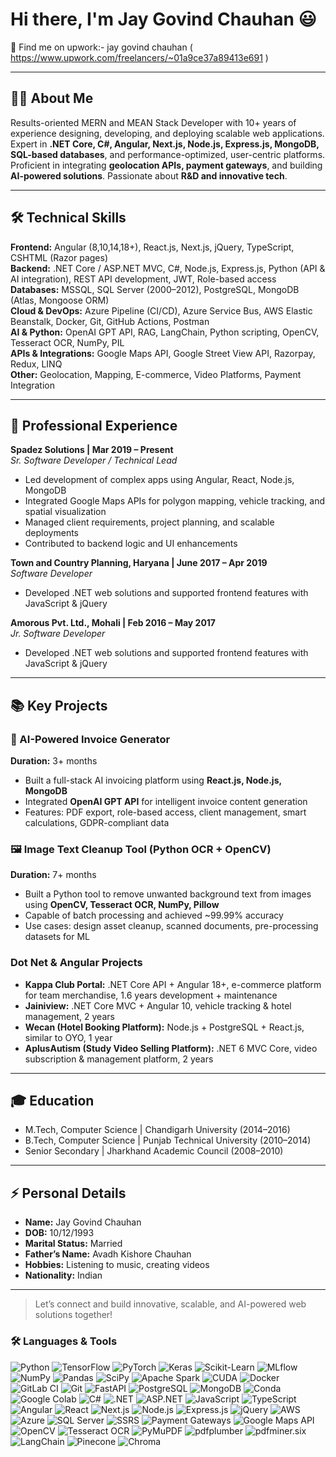 # Hi there, I'm Jay Govind Chauhan 😃

📧 Find me on upwork:- jay govind chauhan ( https://www.upwork.com/freelancers/~01a9ce37a89413e691 )


---

## 🙋‍♂️ About Me
Results-oriented MERN and MEAN Stack Developer with 10+ years of experience designing, developing, and deploying scalable web applications.  
Expert in **.NET Core, C#, Angular, Next.js, Node.js, Express.js, MongoDB, SQL-based databases**, and performance-optimized, user-centric platforms.  
Proficient in integrating **geolocation APIs, payment gateways**, and building **AI-powered solutions**. Passionate about **R&D and innovative tech**.  

---

## 🛠️ Technical Skills

**Frontend:** Angular (8,10,14,18+), React.js, Next.js, jQuery, TypeScript, CSHTML (Razor pages)  
**Backend:** .NET Core / ASP.NET MVC, C#, Node.js, Express.js, Python (API & AI integration), REST API development, JWT, Role-based access  
**Databases:** MSSQL, SQL Server (2000–2012), PostgreSQL, MongoDB (Atlas, Mongoose ORM)  
**Cloud & DevOps:** Azure Pipeline (CI/CD), Azure Service Bus, AWS Elastic Beanstalk, Docker, Git, GitHub Actions, Postman  
**AI & Python:** OpenAI GPT API, RAG, LangChain, Python scripting, OpenCV, Tesseract OCR, NumPy, PIL  
**APIs & Integrations:** Google Maps API, Google Street View API, Razorpay, Redux, LINQ  
**Other:** Geolocation, Mapping, E-commerce, Video Platforms, Payment Integration  

---

## 💼 Professional Experience

**Spadez Solutions | Mar 2019 – Present**  
*Sr. Software Developer / Technical Lead*  
- Led development of complex apps using Angular, React, Node.js, MongoDB  
- Integrated Google Maps APIs for polygon mapping, vehicle tracking, and spatial visualization  
- Managed client requirements, project planning, and scalable deployments  
- Contributed to backend logic and UI enhancements  

**Town and Country Planning, Haryana | June 2017 – Apr 2019**  
*Software Developer*  
- Developed .NET web solutions and supported frontend features with JavaScript & jQuery  

**Amorous Pvt. Ltd., Mohali | Feb 2016 – May 2017**  
*Jr. Software Developer*  
- Developed .NET web solutions and supported frontend features with JavaScript & jQuery  

---

## 📚 Key Projects

### 🧾 AI-Powered Invoice Generator
**Duration:** 3+ months  
- Built a full-stack AI invoicing platform using **React.js, Node.js, MongoDB**  
- Integrated **OpenAI GPT API** for intelligent invoice content generation  
- Features: PDF export, role-based access, client management, smart calculations, GDPR-compliant data  

### 🖼️ Image Text Cleanup Tool (Python OCR + OpenCV)
**Duration:** 7+ months  
- Built a Python tool to remove unwanted background text from images using **OpenCV, Tesseract OCR, NumPy, Pillow**  
- Capable of batch processing and achieved ~99.99% accuracy  
- Use cases: design asset cleanup, scanned documents, pre-processing datasets for ML  

### Dot Net & Angular Projects
- **Kappa Club Portal:** .NET Core API + Angular 18+, e-commerce platform for team merchandise, 1.6 years development + maintenance  
- **Jainiview:** .NET Core MVC + Angular 10, vehicle tracking & hotel management, 2 years  
- **Wecan (Hotel Booking Platform):** Node.js + PostgreSQL + React.js, similar to OYO, 1 year  
- **AplusAutism (Study Video Selling Platform):** .NET 6 MVC Core, video subscription & management platform, 2 years  

---

## 🎓 Education
- M.Tech, Computer Science | Chandigarh University (2014–2016)  
- B.Tech, Computer Science | Punjab Technical University (2010–2014)  
- Senior Secondary | Jharkhand Academic Council (2008–2010)  

---

## ⚡ Personal Details
- **Name:** Jay Govind Chauhan  
- **DOB:** 10/12/1993  
- **Marital Status:** Married  
- **Father’s Name:** Avadh Kishore Chauhan  
- **Hobbies:** Listening to music, creating videos  
- **Nationality:** Indian  

---

> Let’s connect and build innovative, scalable, and AI-powered web solutions together!

### 🛠️ Languages & Tools

![Python](https://img.shields.io/badge/Python-3776AB?style=for-the-badge&logo=python&logoColor=white)
![TensorFlow](https://img.shields.io/badge/TensorFlow-FF6F00?style=for-the-badge&logo=tensorflow&logoColor=white)
![PyTorch](https://img.shields.io/badge/PyTorch-EE4C2C?style=for-the-badge&logo=pytorch&logoColor=white)
![Keras](https://img.shields.io/badge/Keras-D00000?style=for-the-badge&logo=keras&logoColor=white)
![Scikit-Learn](https://img.shields.io/badge/Scikit--Learn-F7931E?style=for-the-badge&logo=scikit-learn&logoColor=white)
![MLflow](https://img.shields.io/badge/MLflow-00B0F0?style=for-the-badge&logo=mlflow&logoColor=white)
![NumPy](https://img.shields.io/badge/NumPy-013243?style=for-the-badge&logo=numpy&logoColor=white)
![Pandas](https://img.shields.io/badge/Pandas-150458?style=for-the-badge&logo=pandas&logoColor=white)
![SciPy](https://img.shields.io/badge/SciPy-8CAAE6?style=for-the-badge&logo=scipy&logoColor=white)
![Apache Spark](https://img.shields.io/badge/Apache_Spark-E25A1C?style=for-the-badge&logo=apache-spark&logoColor=white)
![CUDA](https://img.shields.io/badge/CUDA-76B900?style=for-the-badge&logo=nvidia&logoColor=white)
![Docker](https://img.shields.io/badge/Docker-2496ED?style=for-the-badge&logo=docker&logoColor=white)
![GitLab CI](https://img.shields.io/badge/GitLab_CI-FCA121?style=for-the-badge&logo=gitlab&logoColor=white)
![Git](https://img.shields.io/badge/Git-F05032?style=for-the-badge&logo=git&logoColor=white)
![FastAPI](https://img.shields.io/badge/FastAPI-009688?style=for-the-badge&logo=fastapi&logoColor=white)
![PostgreSQL](https://img.shields.io/badge/PostgreSQL-4169E1?style=for-the-badge&logo=postgresql&logoColor=white)
![MongoDB](https://img.shields.io/badge/MongoDB-47A248?style=for-the-badge&logo=mongodb&logoColor=white)
![Conda](https://img.shields.io/badge/Conda-44A833?style=for-the-badge&logo=anaconda&logoColor=white)
![Google Colab](https://img.shields.io/badge/Colab-F9AB00?style=for-the-badge&logo=google-colab&logoColor=white)
![C#](https://img.shields.io/badge/C%23-239120?style=for-the-badge&logo=c-sharp&logoColor=white)
![.NET](https://img.shields.io/badge/.NET-512BD4?style=for-the-badge&logo=.net&logoColor=white)
![ASP.NET](https://img.shields.io/badge/ASP.NET-512BD4?style=for-the-badge&logo=asp.net&logoColor=white)
![JavaScript](https://img.shields.io/badge/JavaScript-F7DF1E?style=for-the-badge&logo=javascript&logoColor=black)
![TypeScript](https://img.shields.io/badge/TypeScript-3178C6?style=for-the-badge&logo=typescript&logoColor=white)
![Angular](https://img.shields.io/badge/Angular-DD0031?style=for-the-badge&logo=angular&logoColor=white)
![React](https://img.shields.io/badge/React-61DAFB?style=for-the-badge&logo=react&logoColor=black)
![Next.js](https://img.shields.io/badge/Next.js-000000?style=for-the-badge&logo=next.js&logoColor=white)
![Node.js](https://img.shields.io/badge/Node.js-339933?style=for-the-badge&logo=node.js&logoColor=white)
![Express.js](https://img.shields.io/badge/Express.js-000000?style=for-the-badge&logo=express&logoColor=white)
![jQuery](https://img.shields.io/badge/jQuery-0769AD?style=for-the-badge&logo=jquery&logoColor=white)
![AWS](https://img.shields.io/badge/AWS-232F3E?style=for-the-badge&logo=amazon-aws&logoColor=white)
![Azure](https://img.shields.io/badge/Azure-0078D4?style=for-the-badge&logo=microsoft-azure&logoColor=white)
![SQL Server](https://img.shields.io/badge/SQL_Server-CC2927?style=for-the-badge&logo=microsoft-sql-server&logoColor=white)
![SSRS](https://img.shields.io/badge/SSRS-512BD4?style=for-the-badge&logo=microsoft&logoColor=white)
![Payment Gateways](https://img.shields.io/badge/Payment-Gateways-FF6F00?style=for-the-badge&logo=paypal&logoColor=white)
![Google Maps API](https://img.shields.io/badge/Google_Maps-4285F4?style=for-the-badge&logo=google&logoColor=white)
![OpenCV](https://img.shields.io/badge/OpenCV-5C3EE8?style=for-the-badge&logo=opencv&logoColor=white)
![Tesseract OCR](https://img.shields.io/badge/Tesseract-OCR-4B0082?style=for-the-badge&logo=google&logoColor=white)
![PyMuPDF](https://img.shields.io/badge/PyMuPDF-FF6F00?style=for-the-badge&logo=python&logoColor=white)
![pdfplumber](https://img.shields.io/badge/pdfplumber-FF6F00?style=for-the-badge&logo=python&logoColor=white)
![pdfminer.six](https://img.shields.io/badge/pdfminer.six-FF6F00?style=for-the-badge&logo=python&logoColor=white)
![LangChain](https://img.shields.io/badge/LangChain-009688?style=for-the-badge&logo=python&logoColor=white)
![Pinecone](https://img.shields.io/badge/Pinecone-0072CE?style=for-the-badge&logo=python&logoColor=white)
![Chroma](https://img.shields.io/badge/Chroma-FF5722?style=for-the-badge&logo=python&logoColor=white)


